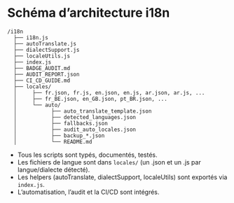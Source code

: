 # Schéma d’architecture i18n

```ascii
/i18n
  ├── i18n.js
  ├── autoTranslate.js
  ├── dialectSupport.js
  ├── localeUtils.js
  ├── index.js
  ├── BADGE_AUDIT.md
  ├── AUDIT_REPORT.json
  ├── CI_CD_GUIDE.md
  ├── locales/
  │     ├── fr.json, fr.js, en.json, en.js, ar.json, ar.js, ...
  │     ├── fr_BE.json, en_GB.json, pt_BR.json, ...
  │     └── auto/
  │           ├── auto_translate_template.json
  │           ├── detected_languages.json
  │           ├── fallbacks.json
  │           ├── audit_auto_locales.json
  │           ├── backup_*.json
  │           └── README.md
```

- Tous les scripts sont typés, documentés, testés.
- Les fichiers de langue sont dans `locales/` (un .json et un .js par langue/dialecte détecté).
- Les helpers (autoTranslate, dialectSupport, localeUtils) sont exportés via `index.js`.
- L’automatisation, l’audit et la CI/CD sont intégrés.
